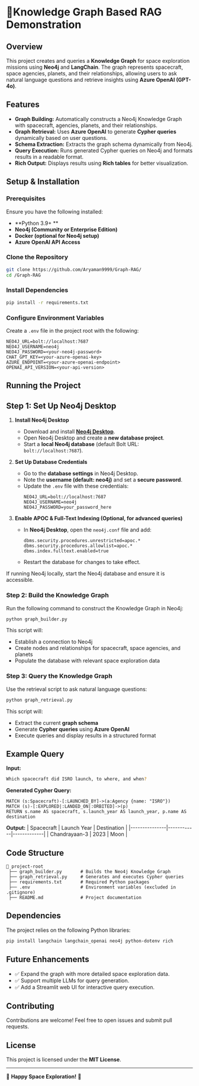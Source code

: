 # 🚀Knowledge Graph Based RAG Demonstration

## Overview
This project creates and queries a **Knowledge Graph** for space exploration missions using **Neo4j** and **LangChain**. The graph represents spacecraft, space agencies, planets, and their relationships, allowing users to ask natural language questions and retrieve insights using **Azure OpenAI (GPT-4o)**.

## Features
- **Graph Building:** Automatically constructs a Neo4j Knowledge Graph with spacecraft, agencies, planets, and their relationships.
- **Graph Retrieval:** Uses **Azure OpenAI** to generate **Cypher queries** dynamically based on user questions.
- **Schema Extraction:** Extracts the graph schema dynamically from Neo4j.
- **Query Execution:** Runs generated Cypher queries on Neo4j and formats results in a readable format.
- **Rich Output:** Displays results using **Rich tables** for better visualization.

## Setup & Installation
### Prerequisites
Ensure you have the following installed:
- **Python 3.9+ **
- **Neo4j (Community or Enterprise Edition)**
- **Docker (optional for Neo4j setup)**
- **Azure OpenAI API Access**

### Clone the Repository
```sh
git clone https://github.com/Aryaman9999/Graph-RAG/
cd /Graph-RAG
```

### Install Dependencies
```sh
pip install -r requirements.txt
```

### Configure Environment Variables
Create a `.env` file in the project root with the following:
```env
NEO4J_URL=bolt://localhost:7687
NEO4J_USERNAME=neo4j
NEO4J_PASSWORD=<your-neo4j-password>
CHAT_GPT_KEY=<your-azure-openai-key>
AZURE_ENDPOINT=<your-azure-openai-endpoint>
OPENAI_API_VERSION=<your-api-version>
```

## Running the Project
## Step 1: Set Up Neo4j Desktop

1. **Install Neo4j Desktop**  
   - Download and install **[Neo4j Desktop](https://neo4j.com/download/)**.
   - Open Neo4j Desktop and create a **new database project**.
   - Start a **local Neo4j database** (default Bolt URL: `bolt://localhost:7687`).

2. **Set Up Database Credentials**  
   - Go to the **database settings** in Neo4j Desktop.
   - Note the **username (default: neo4j)** and set a **secure password**.
   - Update the `.env` file with these credentials:
     ```env
     NEO4J_URL=bolt://localhost:7687
     NEO4J_USERNAME=neo4j
     NEO4J_PASSWORD=your_password_here
     ```

3. **Enable APOC & Full-Text Indexing (Optional, for advanced queries)**  
   - In **Neo4j Desktop**, open the `neo4j.conf` file and add:
     ```
     dbms.security.procedures.unrestricted=apoc.*
     dbms.security.procedures.allowlist=apoc.*
     dbms.index.fulltext.enabled=true
     ```
   - Restart the database for changes to take effect.

If running Neo4j locally, start the Neo4j database and ensure it is accessible.

### Step 2: Build the Knowledge Graph
Run the following command to construct the Knowledge Graph in Neo4j:
```sh
python graph_builder.py
```
This script will:
- Establish a connection to Neo4j
- Create nodes and relationships for spacecraft, space agencies, and planets
- Populate the database with relevant space exploration data

### Step 3: Query the Knowledge Graph
Use the retrieval script to ask natural language questions:
```sh
python graph_retrieval.py
```
This script will:
- Extract the current **graph schema**
- Generate **Cypher queries** using **Azure OpenAI**
- Execute queries and display results in a structured format

## Example Query
**Input:**
```sh
Which spacecraft did ISRO launch, to where, and when?
```
**Generated Cypher Query:**
```cypher
MATCH (s:Spacecraft)-[:LAUNCHED_BY]->(a:Agency {name: "ISRO"})
MATCH (s)-[:EXPLORED|:LANDED_ON|:ORBITED]->(p)
RETURN s.name AS spacecraft, s.launch_year AS launch_year, p.name AS destination
```
**Output:**
| Spacecraft     | Launch Year | Destination |
|---------------|------------|-------------|
| Chandrayaan-3 | 2023       | Moon        |

## Code Structure
```
📂 project-root
 ├── graph_builder.py       # Builds the Neo4j Knowledge Graph
 ├── graph_retrieval.py     # Generates and executes Cypher queries
 ├── requirements.txt       # Required Python packages
 ├── .env                   # Environment variables (excluded in .gitignore)
 ├── README.md              # Project documentation
```

## Dependencies
The project relies on the following Python libraries:
```sh
pip install langchain langchain_openai neo4j python-dotenv rich
```

## Future Enhancements
- ✅ Expand the graph with more detailed space exploration data.
- ✅ Support multiple LLMs for query generation.
- ✅ Add a Streamlit web UI for interactive query execution.

## Contributing
Contributions are welcome! Feel free to open issues and submit pull requests.

## License
This project is licensed under the **MIT License**.

---
🚀 **Happy Space Exploration!** 🌌

